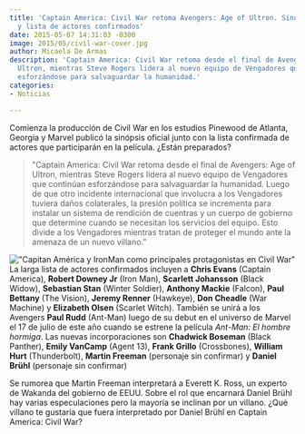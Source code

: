 ```yaml
---
title: 'Captain America: Civil War retoma Avengers: Age of Ultron. Sinópsis oficial
  y lista de actores confirmados'
date: 2015-05-07 14:31:03 -0300
image: 2015/05/civil-war-cover.jpg
author: Micaela De Armas
description: 'Captain America: Civil War retoma desde el final de Avengers: Age of
  Ultron, mientras Steve Rogers lidera al nuevo equipo de Vengadores que continúan
  esforzándose para salvaguardar la humanidad.'
categories:
- Noticias

---
```

Comienza la producción de Civil War en los estudios Pinewood de Atlanta, Georgia y Marvel publicó la sinópsis oficial junto con la lista confirmada de actores que participarán en la película. ¿Están preparados?

> "Captain America: Civil War retoma desde el final de Avengers: Age of Ultron, mientras Steve Rogers lidera al nuevo equipo de Vengadores que continúan esforzándose para salvaguardar la humanidad. Luego de que otro incidente internacional que involucra a los Vengadores tuviera daños colaterales, la presión política se incrementa para instalar un sistema de rendición de cuentras y un cuerpo de gobierno que determine cuando se necesitan los servicios del equipo. Esto divide a los Vengadores mientras tratan de proteger el mundo ante la amenaza de un nuevo villano.”

!["Capitan América y IronMan como principales protagonistas en Civil War"](/img/2015/05/civil-war-01.jpg)
La larga lista de actores confirmados incluyen a **Chris Evans** (Captain America), **Robert Downey Jr** (Iron Man), **Scarlett Johansson** (Black Widow), **Sebastian Stan** (Winter Soldier), **Anthony Mackie** (Falcon), **Paul Bettany** (The Vision), **Jeremy Renner** (Hawkeye), **Don Cheadle** (War Machine) y **Elizabeth Olsen** (Scarlet Witch). También se unirá a los Avengers **Paul Rudd** (Ant-Man) luego de su debut en el universo de Marvel el 17 de julio de este año cuando se estrene la película *Ant-Man: El hombre hormiga*.
Las nuevas incorporaciones son **Chadwick Boseman** (Black Panther), **Emily VanCamp** (Agent 13), **Frank Grillo** (Crossbones), **William Hurt** (Thunderbolt), **Martin Freeman** (personaje sin confirmar) y **Daniel Brühl** (personaje sin confirmar)

Se rumorea que Martin Freeman interpretará a Everett K. Ross, un experto de Wakanda del gobierno de EEUU. Sobre el rol que encarnará Daniel Brühl hay varias especulaciones pero la mayoría se inclinan por un villano. ¿Qué villano te gustaría que fuera interpretado por Daniel Brühl en Captain America: Civil War?

